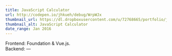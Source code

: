 ```yaml
---
title: JavaScript Calculator
url: http://codepen.io/jhkueh/debug/WrpWJx
thumbnail_url: https://dl.dropboxusercontent.com/u/72768665/portfolio/js_calc_thumbnail.png
thumbnail_alt: JavaScript Calculator
date_range: Jan 2016
---
```


Frontend: Foundation & Vue.js.  
Backend: —